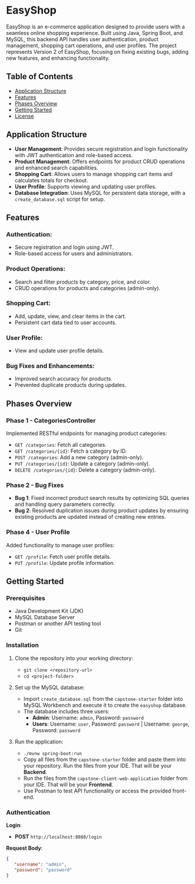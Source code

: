 # EasyShop

EasyShop is an e-commerce application designed to provide users with a seamless online shopping experience. Built using Java, Spring Boot, and MySQL, this backend API handles user authentication, product management, shopping cart operations, and user profiles. The project represents Version 2 of EasyShop, focusing on fixing existing bugs, adding new features, and enhancing functionality.

## Table of Contents

- [Application Structure](#application-structure)
- [Features](#features)
- [Phases Overview](#phases-overview)
- [Getting Started](#getting-started)
- [License](#license)

## Application Structure

- **User Management**: Provides secure registration and login functionality with JWT authentication and role-based access.
- **Product Management**: Offers endpoints for product CRUD operations and enhanced search capabilities.
- **Shopping Cart**: Allows users to manage shopping cart items and calculates totals for checkout.
- **User Profile**: Supports viewing and updating user profiles.
- **Database Integration**: Uses MySQL for persistent data storage, with a `create_database.sql` script for setup.

## Features

### Authentication:
- Secure registration and login using JWT.
- Role-based access for users and administrators.

### Product Operations:
- Search and filter products by category, price, and color.
- CRUD operations for products and categories (admin-only).

### Shopping Cart:
- Add, update, view, and clear items in the cart.
- Persistent cart data tied to user accounts.

### User Profile:
- View and update user profile details.

### Bug Fixes and Enhancements:
- Improved search accuracy for products.
- Prevented duplicate products during updates.

## Phases Overview

### Phase 1 - CategoriesController
Implemented RESTful endpoints for managing product categories:
- `GET /categories`: Fetch all categories.
- `GET /categories/{id}`: Fetch a category by ID.
- `POST /categories`: Add a new category (admin-only).
- `PUT /categories/{id}`: Update a category (admin-only).
- `DELETE /categories/{id}`: Delete a category (admin-only).

### Phase 2 - Bug Fixes
- **Bug 1**: Fixed incorrect product search results by optimizing SQL queries and handling query parameters correctly.
- **Bug 2**: Resolved duplication issues during product updates by ensuring existing products are updated instead of creating new entries.

### Phase 4 - User Profile
Added functionality to manage user profiles:
- `GET /profile`: Fetch user profile details.
- `PUT /profile`: Update profile information.

## Getting Started

### Prerequisites
- Java Development Kit (JDK)
- MySQL Database Server
- Postman or another API testing tool
- Git

### Installation
1. Clone the repository into your working directory:
   - `git clone <repository-url>`
   - `cd <project-folder>`

2. Set up the MySQL database:
   - Import `create_database.sql` from the `capstone-starter` folder into MySQL Workbench and execute it to create the `easyshop` database.
   - The database includes three users:
     - **Admin**: Username: `admin`, Password: `password`
     - **Users**: Username: `user`, Password: `password` | Username: `george`, Password: `password`

3. Run the application:
   - `./mvnw spring-boot:run`
   - Copy all files from the `capstone-starter` folder and paste them into your repository. Run the files from your IDE. That will be your **Backend**.
   - Run the files from the `capstone-client-web-application` folder from your IDE. That will be your **Frontend**.
   - Use Postman to test API functionality or access the provided front-end.

### Authentication

**Login**:
- **POST** `http://localhost:8080/login`

**Request Body**:
```json
{
   "username": "admin",
   "password": "password"
}
